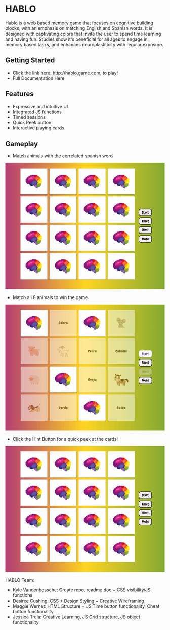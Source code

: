 # HABLO 
Hablo is a web based memory game that focuses on cognitive building blocks, with an emphasis on matching English and Spanish words. It is designed with captivating colors that invite the user to spend time learning and having fun. Studies show it's beneficial for all ages to engage in memory based tasks, and enhances neuroplastiticity with regular exposure.
 
 ## Getting Started
 - Click the link here: http://hablo.game.com, to play! 
 - Full Documentation Here
 
 ## Features
- Expressive and intuitive UI
- Integrated JS functions
- Timed sessions
- Quick Peek button!
- Interactive playing cards

## Gameplay 
- Match animals with the correlated spanish word 

![match demo](demo/match_animation.gif)


- Match all 8 animals to win the game

![match demo](demo/win_animation.gif)


- Click the Hint Button for a quick peek at the cards!

![hint demo](demo/hint_animation.gif)





HABLO Team:
- Kyle Vandenbossche: Create repo, readme.doc + CSS visibility/JS functions
- Desiree Cushing: CSS + Design Styling + Creative Wireframing
- Maggie Wernet: HTML Structure + JS Time button functionality, Cheat button functionality
- Jessica Trela: Creative Learning, JS Grid structure, JS object functionality


